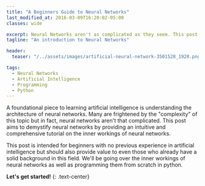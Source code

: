 ```yaml
---
title: "A Beginners Guide to Neural Networks"
last_modified_at: 2016-03-09T16:20:02-05:00
classes: wide

excerpt: Neural Networks aren't as complicated as they seem. This post provides a comprehensive breakdown of neural networks and implements them from scratch in python.
tagline: "An introduction to Neural Networks"

header:
  teaser: "/../assets/images/artificial-neural-network-3501528_1920.png"

tags:
  - Neural Networks
  - Artificial Intelligence
  - Programming
  - Python
---
```


A foundational piece to learning artificial intelligence is understanding the architecture of neural networks. Many are frightened by the "complexity" of this topic but in fact, neural networks aren't that complicated. This post aims to demystify neural networks by providing an intuitive and comprehensive tutorial on the inner workings of neural networks.

This post is intended for beginners with no previous experience in artificial intelligence but should also provide value to even those who already have a solid background in this field. We'll be going over the inner workings of neural networks as well as programming them from scratch in python.

**Let's get started!**
{: .text-center}

